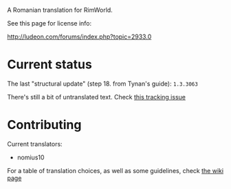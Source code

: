 A Romanian translation for RimWorld.

See this page for license info:

http://ludeon.com/forums/index.php?topic=2933.0

# Current status

The last "structural update" (step 18. from Tynan's guide): `1.3.3063`

There's still a bit of untranslated text. Check [this tracking issue](https://github.com/Ludeon/RimWorld-Romanian/issues/10)

# Contributing

Current translators:
 - nomius10

For a table of translation choices, as well as some guidelines, check [the wiki page](https://github.com/Ludeon/RimWorld-Romanian/wiki)